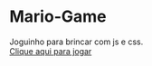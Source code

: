 # Mario-Game
Joguinho para brincar com js e css.
<br>
<a href="https://brunoldias.github.io/Mario-Game/">Clique aqui para jogar</a>

